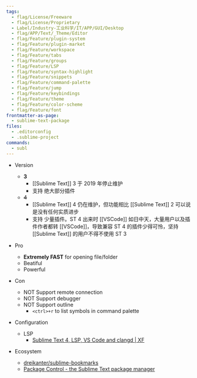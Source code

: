 ```yaml
---
tags:
  - flag/License/Freeware
  - flag/License/Proprietary
  - Label/Industry-工业科学/IT/APP/GUI/Desktop
  - flag/APP/Text/_Theme/Editor
  - flag/Feature/plugin-system
  - flag/Feature/plugin-market
  - flag/Feature/workspace
  - flag/Feature/tabs
  - flag/Feature/groups
  - flag/Feature/LSP
  - flag/Feature/syntax-highlight
  - flag/Feature/snippets
  - flag/Feature/command-palette
  - flag/Feature/jump
  - flag/Feature/keybindings
  - flag/Feature/theme
  - flag/Feature/color-scheme
  - flag/Feature/font
frontmatter-as-page:
  - sublime-text-package
files:
  - .editorconfig
  - .sublime-project
commands:
  - subl
---
```


- Version
    - **3**
        - [[Sublime Text]] 3 于 2019 年停止维护
        - 支持 绝大部分插件
    - ~~4~~
        - [[Sublime Text]] 4 仍在维护，但功能相比 [[Sublime Text]] 2 可以说是没有任何实质进步
        - 支持 少量插件。ST 4 出来时 [[VSCode]] 如日中天，大量用户以及插件作者都转 [[VSCode]]，导致兼容 ST 4 的插件少得可怜，坚持 [[Sublime Text]] 的用户不得不使用 ST 3

- Pro
    - **Extremely FAST** for opening file/folder
    - Beatiful
    - Powerful

- Con
    - NOT Support remote connection
    - NOT Support debugger
    - NOT Support outline
        - `<ctrl>+r` to list symbols in command palette

- Configuration
    - LSP
        - [Sublime Text 4, LSP, VS Code and clangd | XF](https://www.xfzhao.com/lsp/)

- Ecosystem
    - [dreikanter/sublime-bookmarks](https://github.com/dreikanter/sublime-bookmarks)
    - [Package Control - the Sublime Text package manager](https://packagecontrol.io/)
